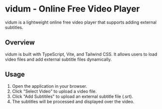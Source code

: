# vidum - Online Free Video Player

vidum is a lightweight online free video player that supports adding external subtitles.

## Overview

vidum is built with TypeScript, Vite, and Tailwind CSS. It allows users to load video files and add external subtitle files dynamically.

## Usage

1. Open the application in your browser.
2. Click "Select Video" to upload a video file.
3. Click "Add Subtitiles" to upload an external subtitle file (.srt).
4. The subtitles will be processed and displayed over the video.

